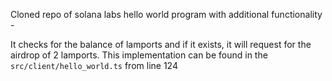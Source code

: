 Cloned repo of solana labs hello world program with additional functionality - 

It checks for the balance of lamports and if it exists, it will request for the airdrop of 2 lamports. This implementation can be found in the ` src/client/hello_world.ts ` from line 124
